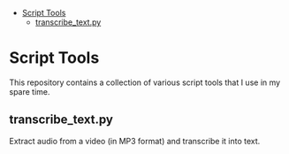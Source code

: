 - [Script Tools](#script-tools)
  - [transcribe\_text.py](#transcribe_textpy)


# Script Tools

This repository contains a collection of various script tools that I use in my spare time.

## transcribe_text.py

Extract audio from a video (in MP3 format) and transcribe it into text.
